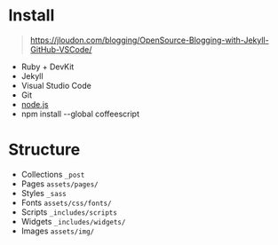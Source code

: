 ---
---
# Install

> <https://jloudon.com/blogging/OpenSource-Blogging-with-Jekyll-GitHub-VSCode/>

- Ruby + DevKit
- Jekyll
- Visual Studio Code
- Git
- [node.js](https://nodejs.org/en/download/current)
- npm install --global coffeescript

# Structure

- Collections `_post`
- Pages `assets/pages/`
- Styles `_sass`
- Fonts `assets/css/fonts/`
- Scripts `_includes/scripts`
- Widgets `_includes/widgets/`
- Images `assets/img/`